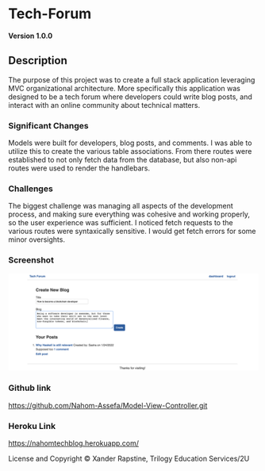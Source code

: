 # Tech-Forum

**Version 1.0.0**

## Description
The purpose of this project was to create a full stack application leveraging MVC organizational architecture. More specifically this application was designed to be a tech forum where developers could write blog posts, and interact with an online community about technical matters.

### Significant Changes
Models were built for developers, blog posts, and comments. I was able to utilize this to create the various table associations. From there routes were established to not only fetch data from the database, but also non-api routes were used to render the handlebars.

### Challenges
The biggest challenge was managing all aspects of the development process, and making sure everything was cohesive and working properly, so the user experience was sufficient. I noticed fetch requests to the various routes were syntaxically sensitive. I would get fetch errors for some minor oversights.

### Screenshot
![](/public/stylesheets/Tech-Forum.png)

### Github link
https://github.com/Nahom-Assefa/Model-View-Controller.git

### Heroku Link
https://nahomtechblog.herokuapp.com/

License and Copyright
© Xander Rapstine, Trilogy Education Services/2U